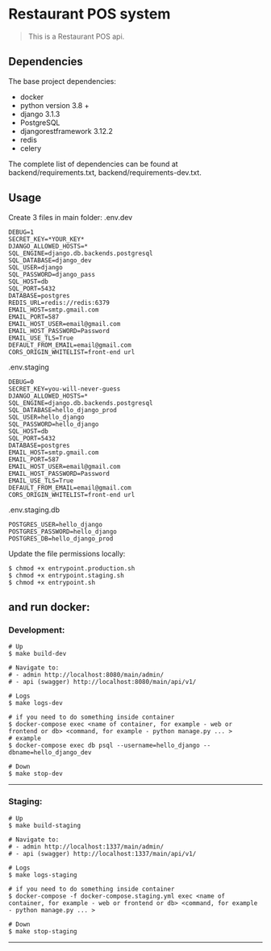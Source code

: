 # Restaurant POS system
> This is a Restaurant POS api.

## Dependencies
The base project dependencies:

- docker
- python version 3.8 +
- django 3.1.3
- PostgreSQL 
- djangorestframework 3.12.2
- redis
- celery

The complete list of dependencies can be found at backend/requirements.txt, backend/requirements-dev.txt.

## Usage
Create 3 files in main folder:
.env.dev 
```
DEBUG=1
SECRET_KEY=*YOUR_KEY*
DJANGO_ALLOWED_HOSTS=*
SQL_ENGINE=django.db.backends.postgresql
SQL_DATABASE=django_dev
SQL_USER=django
SQL_PASSWORD=django_pass
SQL_HOST=db
SQL_PORT=5432
DATABASE=postgres
REDIS_URL=redis://redis:6379
EMAIL_HOST=smtp.gmail.com
EMAIL_PORT=587
EMAIL_HOST_USER=email@gmail.com
EMAIL_HOST_PASSWORD=Password
EMAIL_USE_TLS=True
DEFAULT_FROM_EMAIL=email@gmail.com
CORS_ORIGIN_WHITELIST=front-end url
```
.env.staging
```
DEBUG=0
SECRET_KEY=you-will-never-guess
DJANGO_ALLOWED_HOSTS=*
SQL_ENGINE=django.db.backends.postgresql
SQL_DATABASE=hello_django_prod
SQL_USER=hello_django
SQL_PASSWORD=hello_django
SQL_HOST=db
SQL_PORT=5432
DATABASE=postgres
EMAIL_HOST=smtp.gmail.com
EMAIL_PORT=587
EMAIL_HOST_USER=email@gmail.com
EMAIL_HOST_PASSWORD=Password
EMAIL_USE_TLS=True
DEFAULT_FROM_EMAIL=email@gmail.com
CORS_ORIGIN_WHITELIST=front-end url
```
.env.staging.db
```
POSTGRES_USER=hello_django
POSTGRES_PASSWORD=hello_django
POSTGRES_DB=hello_django_prod
```
Update the file permissions locally:
```
$ chmod +x entrypoint.production.sh
$ chmod +x entrypoint.staging.sh
$ chmod +x entrypoint.sh
```

and run docker:
---
### Development:
```
# Up
$ make build-dev

# Navigate to:
# - admin http://localhost:8080/main/admin/
# - api (swagger) http://localhost:8080/main/api/v1/

# Logs
$ make logs-dev

# if you need to do something inside container
$ docker-compose exec <name of container, for example - web or frontend or db> <command, for example - python manage.py ... >
# example
$ docker-compose exec db psql --username=hello_django --dbname=hello_django_dev

# Down
$ make stop-dev
```
---
### Staging:
```
# Up
$ make build-staging

# Navigate to:
# - admin http://localhost:1337/main/admin/
# - api (swagger) http://localhost:1337/main/api/v1/

# Logs
$ make logs-staging

# if you need to do something inside container
$ docker-compose -f docker-compose.staging.yml exec <name of container, for example - web or frontend or db> <command, for example - python manage.py ... > 

# Down
$ make stop-staging
```
---